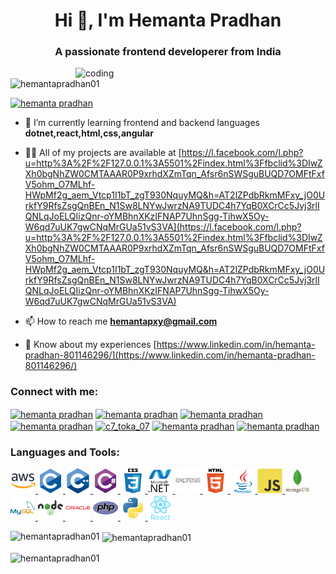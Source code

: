 <h1 align="center">Hi 👋, I'm Hemanta Pradhan</h1>
<h3 align="center">A passionate frontend developerer from India</h3>

<img align="right" alt="coding" width="400" src="https://encrypted-tbn0.gstatic.com/images?q=tbn:ANd9GcSA5WMZqZAw2rVwIYcUkZMFFnaxvmY5UN99ag&s">

<p align="left"> <img src="https://komarev.com/ghpvc/?username=hemantapradhan01&label=Profile%20views&color=0e75b6&style=flat" alt="hemantapradhan01" /> </p>

<p align="left"> <a href="https://twitter.com/hemanta pradhan" target="blank"><img src="https://img.shields.io/twitter/follow/hemanta pradhan?logo=twitter&style=for-the-badge" alt="hemanta pradhan" /></a> </p>

- 🌱 I’m currently learning frontend and backend languages **dotnet,react,html,css,angular**

- 👨‍💻 All of my projects are available at [https://l.facebook.com/l.php?u=http%3A%2F%2F127.0.0.1%3A5501%2Findex.html%3Ffbclid%3DIwZXh0bgNhZW0CMTAAAR0P9xrhdXZmTqn_Afsr6nSWSguBUQD7OMFtFxfV5ohm_O7MLhf-HWpMf2g_aem_Vtcp1I1bT_zgT930NquyMQ&h=AT2lZPdbRkmMFxy_jO0UrkfY9RfsZsgQnBEn_N1Sw8LNYwJwrzNA9TUDC4h7YqB0XCrCc5Jvj3rlIQNLqJoELQIizQnr-oYMBhnXKzIFNAP7UhnSgg-TihwX5Oy-W6qd7uUK7gwCNqMrGUa51vS3VA](https://l.facebook.com/l.php?u=http%3A%2F%2F127.0.0.1%3A5501%2Findex.html%3Ffbclid%3DIwZXh0bgNhZW0CMTAAAR0P9xrhdXZmTqn_Afsr6nSWSguBUQD7OMFtFxfV5ohm_O7MLhf-HWpMf2g_aem_Vtcp1I1bT_zgT930NquyMQ&h=AT2lZPdbRkmMFxy_jO0UrkfY9RfsZsgQnBEn_N1Sw8LNYwJwrzNA9TUDC4h7YqB0XCrCc5Jvj3rlIQNLqJoELQIizQnr-oYMBhnXKzIFNAP7UhnSgg-TihwX5Oy-W6qd7uUK7gwCNqMrGUa51vS3VA)

- 📫 How to reach me **hemantapxy@gmail.com**

- 📄 Know about my experiences [https://www.linkedin.com/in/hemanta-pradhan-801146296/](https://www.linkedin.com/in/hemanta-pradhan-801146296/)

<h3 align="left">Connect with me:</h3>
<p align="left">
<a href="https://twitter.com/hemanta pradhan" target="blank"><img align="center" src="https://raw.githubusercontent.com/rahuldkjain/github-profile-readme-generator/master/src/images/icons/Social/twitter.svg" alt="hemanta pradhan" height="30" width="40" /></a>
<a href="https://linkedin.com/in/hemanta pradhan" target="blank"><img align="center" src="https://raw.githubusercontent.com/rahuldkjain/github-profile-readme-generator/master/src/images/icons/Social/linked-in-alt.svg" alt="hemanta pradhan" height="30" width="40" /></a>
<a href="https://kaggle.com/hemanta pradhan" target="blank"><img align="center" src="https://raw.githubusercontent.com/rahuldkjain/github-profile-readme-generator/master/src/images/icons/Social/kaggle.svg" alt="hemanta pradhan" height="30" width="40" /></a>
<a href="https://fb.com/hemanta pradhan" target="blank"><img align="center" src="https://raw.githubusercontent.com/rahuldkjain/github-profile-readme-generator/master/src/images/icons/Social/facebook.svg" alt="hemanta pradhan" height="30" width="40" /></a>
<a href="https://instagram.com/c7_toka_07" target="blank"><img align="center" src="https://raw.githubusercontent.com/rahuldkjain/github-profile-readme-generator/master/src/images/icons/Social/instagram.svg" alt="c7_toka_07" height="30" width="40" /></a>
<a href="https://www.codechef.com/users/hemanta pradhan" target="blank"><img align="center" src="https://cdn.jsdelivr.net/npm/simple-icons@3.1.0/icons/codechef.svg" alt="hemanta pradhan" height="30" width="40" /></a>
<a href="https://www.leetcode.com/hemanta pradhan" target="blank"><img align="center" src="https://raw.githubusercontent.com/rahuldkjain/github-profile-readme-generator/master/src/images/icons/Social/leet-code.svg" alt="hemanta pradhan" height="30" width="40" /></a>
</p>

<h3 align="left">Languages and Tools:</h3>
<p align="left"> <a href="https://aws.amazon.com" target="_blank" rel="noreferrer"> <img src="https://raw.githubusercontent.com/devicons/devicon/master/icons/amazonwebservices/amazonwebservices-original-wordmark.svg" alt="aws" width="40" height="40"/> </a> <a href="https://www.cprogramming.com/" target="_blank" rel="noreferrer"> <img src="https://raw.githubusercontent.com/devicons/devicon/master/icons/c/c-original.svg" alt="c" width="40" height="40"/> </a> <a href="https://www.w3schools.com/cpp/" target="_blank" rel="noreferrer"> <img src="https://raw.githubusercontent.com/devicons/devicon/master/icons/cplusplus/cplusplus-original.svg" alt="cplusplus" width="40" height="40"/> </a> <a href="https://www.w3schools.com/cs/" target="_blank" rel="noreferrer"> <img src="https://raw.githubusercontent.com/devicons/devicon/master/icons/csharp/csharp-original.svg" alt="csharp" width="40" height="40"/> </a> <a href="https://www.w3schools.com/css/" target="_blank" rel="noreferrer"> <img src="https://raw.githubusercontent.com/devicons/devicon/master/icons/css3/css3-original-wordmark.svg" alt="css3" width="40" height="40"/> </a> <a href="https://dotnet.microsoft.com/" target="_blank" rel="noreferrer"> <img src="https://raw.githubusercontent.com/devicons/devicon/master/icons/dot-net/dot-net-original-wordmark.svg" alt="dotnet" width="40" height="40"/> </a> <a href="https://expressjs.com" target="_blank" rel="noreferrer"> <img src="https://raw.githubusercontent.com/devicons/devicon/master/icons/express/express-original-wordmark.svg" alt="express" width="40" height="40"/> </a> <a href="https://www.w3.org/html/" target="_blank" rel="noreferrer"> <img src="https://raw.githubusercontent.com/devicons/devicon/master/icons/html5/html5-original-wordmark.svg" alt="html5" width="40" height="40"/> </a> <a href="https://www.java.com" target="_blank" rel="noreferrer"> <img src="https://raw.githubusercontent.com/devicons/devicon/master/icons/java/java-original.svg" alt="java" width="40" height="40"/> </a> <a href="https://developer.mozilla.org/en-US/docs/Web/JavaScript" target="_blank" rel="noreferrer"> <img src="https://raw.githubusercontent.com/devicons/devicon/master/icons/javascript/javascript-original.svg" alt="javascript" width="40" height="40"/> </a> <a href="https://www.mongodb.com/" target="_blank" rel="noreferrer"> <img src="https://raw.githubusercontent.com/devicons/devicon/master/icons/mongodb/mongodb-original-wordmark.svg" alt="mongodb" width="40" height="40"/> </a> <a href="https://www.mysql.com/" target="_blank" rel="noreferrer"> <img src="https://raw.githubusercontent.com/devicons/devicon/master/icons/mysql/mysql-original-wordmark.svg" alt="mysql" width="40" height="40"/> </a> <a href="https://nodejs.org" target="_blank" rel="noreferrer"> <img src="https://raw.githubusercontent.com/devicons/devicon/master/icons/nodejs/nodejs-original-wordmark.svg" alt="nodejs" width="40" height="40"/> </a> <a href="https://www.oracle.com/" target="_blank" rel="noreferrer"> <img src="https://raw.githubusercontent.com/devicons/devicon/master/icons/oracle/oracle-original.svg" alt="oracle" width="40" height="40"/> </a> <a href="https://www.php.net" target="_blank" rel="noreferrer"> <img src="https://raw.githubusercontent.com/devicons/devicon/master/icons/php/php-original.svg" alt="php" width="40" height="40"/> </a> <a href="https://www.python.org" target="_blank" rel="noreferrer"> <img src="https://raw.githubusercontent.com/devicons/devicon/master/icons/python/python-original.svg" alt="python" width="40" height="40"/> </a> <a href="https://reactjs.org/" target="_blank" rel="noreferrer"> <img src="https://raw.githubusercontent.com/devicons/devicon/master/icons/react/react-original-wordmark.svg" alt="react" width="40" height="40"/> </a> </p>

<p><img align="left" src="https://github-readme-stats.vercel.app/api/top-langs?username=hemantapradhan01&show_icons=true&locale=en&layout=compact" alt="hemantapradhan01" /></p>

<p>&nbsp;<img align="center" src="https://github-readme-stats.vercel.app/api?username=hemantapradhan01&show_icons=true&locale=en" alt="hemantapradhan01" /></p>

<p><img align="center" src="https://github-readme-streak-stats.herokuapp.com/?user=hemantapradhan01&" alt="hemantapradhan01" /></p>

